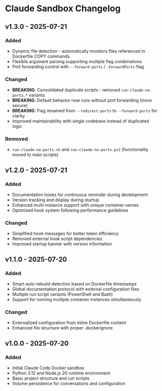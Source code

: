 # Claude Sandbox Changelog

## v1.3.0 - 2025-07-21
### Added
- Dynamic file detection - automatically monitors files referenced in Dockerfile COPY commands
- Flexible argument parsing supporting multiple flag combinations
- Port forwarding control with `--forward-ports` / `-ForwardPorts` flag

### Changed
- **BREAKING**: Consolidated duplicate scripts - removed `run-claude-no-ports.*` variants
- **BREAKING**: Default behavior now runs without port forwarding (more secure)
- **BREAKING**: Flag renamed from `--redirect-ports` to `--forward-ports` for clarity
- Improved maintainability with single codebase instead of duplicated logic

### Removed
- `run-claude-no-ports.sh` and `run-claude-no-ports.ps1` (functionality moved to main scripts)

## v1.2.0 - 2025-07-21
### Added
- Documentation hooks for continuous reminder during development
- Version tracking and display during startup
- Enhanced multi-instance support with unique container names
- Optimized hook system following performance guidelines

### Changed
- Simplified hook messages for better token efficiency
- Removed external hook script dependencies
- Improved startup banner with version information

## v1.1.0 - 2025-07-20
### Added
- Smart auto-rebuild detection based on Dockerfile timestamps
- Global documentation protocol with external configuration files
- Multiple run script variants (PowerShell and Bash)
- Support for running multiple container instances simultaneously

### Changed
- Externalized configuration from inline Dockerfile content
- Enhanced file structure with proper .dockerignore

## v1.0.0 - 2025-07-20
### Added
- Initial Claude Code Docker sandbox
- Python 3.12 and Node.js 20 runtime environment
- Basic project structure and run scripts
- Volume persistence for conversations and configuration
